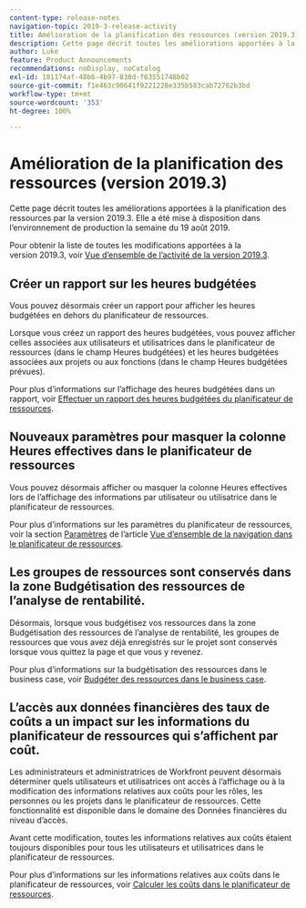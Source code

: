 ```yaml
---
content-type: release-notes
navigation-topic: 2019-3-release-activity
title: Amélioration de la planification des ressources (version 2019.3)
description: Cette page décrit toutes les améliorations apportées à la planification des ressources par la version 2019.3. Elle a été mise à disposition dans l’environnement de production la semaine du 19 août 2019.
author: Luke
feature: Product Announcements
recommendations: noDisplay, noCatalog
exl-id: 181174af-48b6-4b97-838d-f63551748b02
source-git-commit: f1e463c90641f9221228e335b583cab72762b3bd
workflow-type: tm+mt
source-wordcount: '353'
ht-degree: 100%

---
```


# Amélioration de la planification des ressources (version 2019.3)

Cette page décrit toutes les améliorations apportées à la planification des ressources par la version 2019.3. Elle a été mise à disposition dans l’environnement de production la semaine du 19 août 2019.

Pour obtenir la liste de toutes les modifications apportées à la version 2019.3, voir [Vue d’ensemble de l’activité de la version 2019.3](../../../../product-announcements/product-releases/quarterly-release-archive/2019.3-release-activity/2019-3-release-activity-overview.md).

## Créer un rapport sur les heures budgétées

Vous pouvez désormais créer un rapport pour afficher les heures budgétées en dehors du planificateur de ressources.

Lorsque vous créez un rapport des heures budgétées, vous pouvez afficher celles associées aux utilisateurs et utilisatrices dans le planificateur de ressources (dans le champ Heures budgétées) et les heures budgétées associées aux projets ou aux fonctions (dans le champ Heures budgétées prévues).

Pour plus d’informations sur l’affichage des heures budgétées dans un rapport, voir [Effectuer un rapport des heures budgétées du planificateur de ressources](../../../../resource-mgmt/resource-planning/report-on-budgeted-hours.md).

## Nouveaux paramètres pour masquer la colonne Heures effectives dans le planificateur de ressources

Vous pouvez désormais afficher ou masquer la colonne Heures effectives lors de l’affichage des informations par utilisateur ou utilisatrice dans le planificateur de ressources.

Pour plus d’informations sur les paramètres du planificateur de ressources, voir la section [Paramètres](../../../../resource-mgmt/resource-planning/resource-planner-navigation.md#settings) de l’article [Vue d’ensemble de la navigation dans le planificateur de ressources](../../../../resource-mgmt/resource-planning/resource-planner-navigation.md).

## Les groupes de ressources sont conservés dans la zone Budgétisation des ressources de l’analyse de rentabilité.

Désormais, lorsque vous budgétisez vos ressources dans la zone Budgétisation des ressources de l’analyse de rentabilité, les groupes de ressources que vous avez déjà enregistrés sur le projet sont conservés lorsque vous quittez la page et que vous y revenez.

Pour plus d’informations sur la budgétisation des ressources dans le business case, voir [Budgéter des ressources dans le business case](../../../../manage-work/projects/define-a-business-case/budget-resources-in-business-case.md).

## L’accès aux données financières des taux de coûts a un impact sur les informations du planificateur de ressources qui s’affichent par coût.

Les administrateurs et administratrices de Workfront peuvent désormais déterminer quels utilisateurs et utilisatrices ont accès à l’affichage ou à la modification des informations relatives aux coûts pour les rôles, les personnes ou les projets dans le planificateur de ressources. Cette fonctionnalité est disponible dans le domaine des Données financières du niveau d’accès.

Avant cette modification, toutes les informations relatives aux coûts étaient toujours disponibles pour tous les utilisateurs et utilisatrices dans le planificateur de ressources.

Pour plus d’informations sur les informations relatives aux coûts dans le planificateur de ressources, voir [Calculer les coûts dans le planificateur de ressources](../../../../resource-mgmt/resource-planning/calculate-costs-resource-planner.md).


